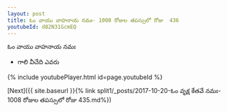 ```yaml
---
layout: post
title: ఓం వాయు వాహనాయ నమః- 1008 రోజుల తపస్సులో రోజు  436
youtubeId: d82N31GcmEQ
---
```

 
 
 ఓం వాయు వాహనాయ నమః  
 
 -  గాలి వీచేది ఎవరు 
 
  
 
  
 
 
 
 
 
 


{% include youtubePlayer.html id=page.youtubeId %}
 
[Next]({{ site.baseurl }}{% link  split1/_posts/2017-10-20-ఓం వృక్ష కేతవే నమః- 1008 రోజుల తపస్సులో రోజు  435.md%})
 

